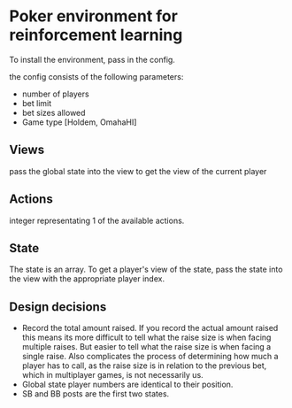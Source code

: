 # Poker environment for reinforcement learning

To install the environment, pass in the config.

the config consists of the following parameters:

- number of players
- bet limit
- bet sizes allowed
- Game type [Holdem, OmahaHI]

## Views

pass the global state into the view to get the view of the current player

## Actions

integer representating 1 of the available actions.

## State

The state is an array. To get a player's view of the state, pass the state into the view with the appropriate player index.

## Design decisions

- Record the total amount raised.
  If you record the actual amount raised this means its more difficult to tell what the raise size is when facing multiple raises. But easier to tell what the raise size is when facing a single raise. Also complicates the process of determining how much a player has to call, as the raise size is in relation to the previous bet, which in multiplayer games, is not necessarily us.
- Global state player numbers are identical to their position.
- SB and BB posts are the first two states.
